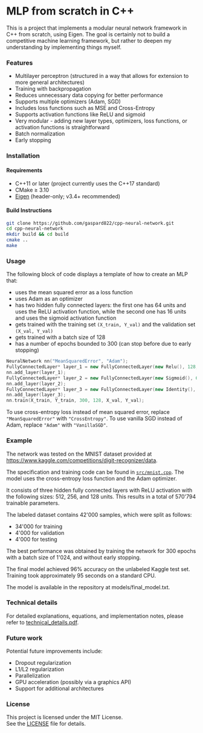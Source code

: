 # MLP from scratch in C++

This is a project that implements a modular neural network framework in C++ from scratch, using Eigen. The goal is certainly not to build a competitive machine learning framework, but rather to deepen my understanding by implementing things myself.

### Features

- Multilayer perceptron (structured in a way that allows for extension to more general architectures)
- Training with backpropagation
- Reduces unnecessary data copying for better performance
- Supports multiple optimizers (Adam, SGD)
- Includes loss functions such as MSE and Cross-Entropy
- Supports activation functions like ReLU and sigmoid
- Very modular - adding new layer types, optimizers, loss functions, or activation functions is straightforward
- Batch normalization
- Early stopping

### Installation

#### Requirements

- C++11 or later (project currently uses the C++17 standard)
- CMake ≥ 3.10
- [Eigen](https://eigen.tuxfamily.org/) (header-only; v3.4+ recommended)

#### Build Instructions

```bash
git clone https://github.com/gaspard822/cpp-neural-network.git
cd cpp-neural-network
mkdir build && cd build
cmake ..
make
```

### Usage

The following block of code displays a template of how to create an MLP that:
* uses the mean squared error as a loss function
* uses Adam as an optimizer
* has two hidden fully connected layers: the first one has 64 units and uses the ReLU activation function, while the second one has 16 units and uses the sigmoid activation function
* gets trained with the training set `(X_train, Y_val)` and the validation set `(X_val, Y_val)`
* gets trained with a batch size of 128
* has a number of epochs bounded to 300 (can stop before due to early stopping)

```C++
NeuralNetwork nn("MeanSquaredError", "Adam");
FullyConnectedLayer* layer_1 = new FullyConnectedLayer(new Relu(), 128, 64);
nn.add_layer(layer_1);
FullyConnectedLayer* layer_2 = new FullyConnectedLayer(new Sigmoid(), 64, 16);
nn.add_layer(layer_2);
FullyConnectedLayer* layer_3 = new FullyConnectedLayer(new Identity(), 16, 1);
nn.add_layer(layer_3);
nn.train(X_train, Y_train, 300, 128, X_val, Y_val);
```

To use cross-entropy loss instead of mean squared error, replace `"MeanSquaredError"` with `"CrossEntropy"`.
To use vanilla SGD instead of Adam, replace `"Adam"` with `"VanillaSGD"`.

### Example

The network was tested on the MNIST dataset provided at  
https://www.kaggle.com/competitions/digit-recognizer/data.

The specification and training code can be found in [`src/mnist.cpp`](src/mnist.cpp). The model uses the cross-entropy loss function and the Adam optimizer.

It consists of three hidden fully connected layers with ReLU activation with the following sizes: 512, 256, and 128 units. This results in a total of 570'794 trainable parameters.

The labeled dataset contains 42'000 samples, which were split as follows:
- 34'000 for training
- 4'000 for validation
- 4'000 for testing

The best performance was obtained by training the network for 300 epochs with a batch size of 1'024, and without early stopping.

The final model achieved 96% accuracy on the unlabeled Kaggle test set.  
Training took approximately 95 seconds on a standard CPU.

The model is available in the repository at models/final_model.txt.

### Technical details

For detailed explanations, equations, and implementation notes, please refer to [technical_details.pdf](technical_details.pdf).

### Future work
Potential future improvements include:
- Dropout regularization
- L1/L2 regularization
- Parallelization
- GPU acceleration (possibly via a graphics API)
- Support for additional architectures

### License

This project is licensed under the MIT License.  
See the [LICENSE](LICENSE) file for details.
